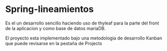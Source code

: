 # Spring-lineamientos

Es el un desarrollo sencillo haciendo uso de thyleaf para la parte del front de la aplicacion y como base de datos mariaDB.

El proyecto esta implementado bajo una metodologia de desarrollo Kanban que puede revisarse en la pestaña de Projects
